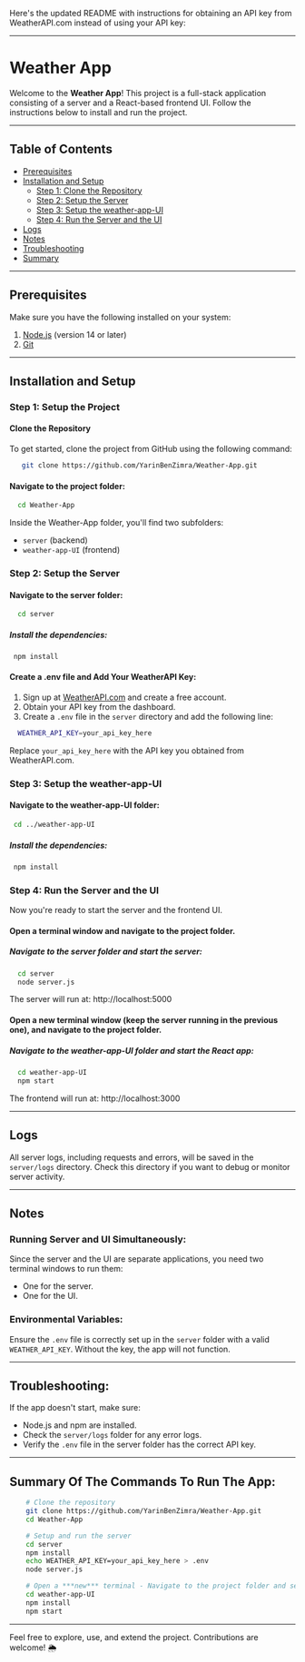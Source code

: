 Here's the updated README with instructions for obtaining an API key from WeatherAPI.com instead of using your API key:

---

# Weather App

Welcome to the **Weather App**! This project is a full-stack application consisting of a server and a React-based frontend UI. Follow the instructions below to install and run the project.

---

## Table of Contents

- [Prerequisites](#prerequisites)
- [Installation and Setup](#installation-and-setup)
  - [Step 1: Clone the Repository](#step-1-setup-the-project)
  - [Step 2: Setup the Server](#step-2-setup-the-server)
  - [Step 3: Setup the weather-app-UI](#step-3-setup-the-weather-app-UI)
  - [Step 4: Run the Server and the UI](#step-4-run-the-server-and-the-ui)
- [Logs](#logs)
- [Notes](#notes)
- [Troubleshooting](#troubleshooting)
- [Summary](#Summary-Of-The-Commands-To-Run-The-App)

---

## Prerequisites

Make sure you have the following installed on your system:

1. [Node.js](https://nodejs.org/) (version 14 or later)
2. [Git](https://git-scm.com/)

---

## Installation and Setup

### Step 1: Setup the Project

#### Clone the Repository

To get started, clone the project from GitHub using the following command:

```bash
   git clone https://github.com/YarinBenZimra/Weather-App.git
```

#### Navigate to the project folder:

```bash
  cd Weather-App
```

Inside the Weather-App folder, you'll find two subfolders:

- `server` (backend)
- `weather-app-UI` (frontend)

### Step 2: Setup the Server

#### Navigate to the server folder:

```bash
  cd server
```

##### Install the dependencies:

```bash
 npm install
```

#### Create a .env file and Add Your WeatherAPI Key:

1. Sign up at [WeatherAPI.com](https://www.weatherapi.com/) and create a free account.
2. Obtain your API key from the dashboard.
3. Create a `.env` file in the `server` directory and add the following line:

```bash
  WEATHER_API_KEY=your_api_key_here
```

Replace `your_api_key_here` with the API key you obtained from WeatherAPI.com.

### Step 3: Setup the weather-app-UI

#### Navigate to the weather-app-UI folder:

```bash
 cd ../weather-app-UI
```

##### Install the dependencies:

```bash
 npm install
```

### Step 4: Run the Server and the UI

Now you're ready to start the server and the frontend UI.

#### Open a terminal window and navigate to the project folder.

##### Navigate to the server folder and start the server:

```bash
  cd server
  node server.js
```

The server will run at: http://localhost:5000

#### Open a **new** terminal window (keep the server running in the previous one), and navigate to the project folder.

##### Navigate to the weather-app-UI folder and start the React app:

```bash
  cd weather-app-UI
  npm start
```

The frontend will run at: http://localhost:3000

---

## Logs

All server logs, including requests and errors, will be saved in the `server/logs` directory. Check this directory if you want to debug or monitor server activity.

---

## Notes

### Running Server and UI Simultaneously:

Since the server and the UI are separate applications, you need two terminal windows to run them:

- One for the server.
- One for the UI.

### Environmental Variables:

Ensure the `.env` file is correctly set up in the `server` folder with a valid `WEATHER_API_KEY`. Without the key, the app will not function.

---

## Troubleshooting:

If the app doesn't start, make sure:

- Node.js and npm are installed.
- Check the `server/logs` folder for any error logs.
- Verify the `.env` file in the server folder has the correct API key.

---

## Summary Of The Commands To Run The App:

```bash
    # Clone the repository
    git clone https://github.com/YarinBenZimra/Weather-App.git
    cd Weather-App

    # Setup and run the server
    cd server
    npm install
    echo WEATHER_API_KEY=your_api_key_here > .env
    node server.js

    # Open a ***new*** terminal - Navigate to the project folder and setup/run the frontend
    cd weather-app-UI
    npm install
    npm start
```

---

Feel free to explore, use, and extend the project. Contributions are welcome! 🌦️

